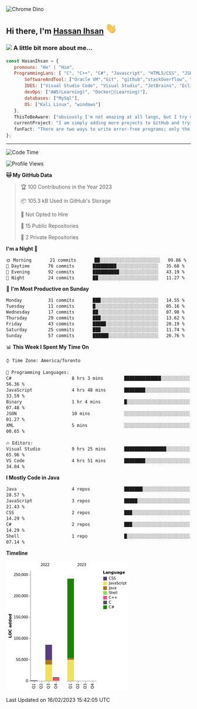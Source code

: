  <!--
**HasanIhsan/HasanIhsan** is a ✨ _special_ ✨ repository because its `README.md` (this file) appears on your GitHub profile.
-->

![Chrome Dino](https://mir-s3-cdn-cf.behance.net/project_modules/max_1200/4ff07986208593.5d9a654e92f36.gif)


<h2 align="left">Hi there, I'm <a href="https://www.linkedin.com/in/hassan-ihsan-045b11231/" target="_blank" rel="noopener noreferrer">Hassan Ihsan</a> <img src="https://raw.githubusercontent.com/ABSphreak/ABSphreak/master/gifs/Hi.gif" height="30" />
 
 
 ### <img src="https://media.giphy.com/media/VgCDAzcKvsR6OM0uWg/giphy.gif" width="50"> A little bit more about me...  
 
 ```javascript
const HasanIhsan = {
    pronouns: "He" | "Him",
    ProgrammingLans: [ "C", "C++", "C#", "Javascript", "HTML5/CSS", "JSON", "Java"],
        SoftwareAndTool: ["Oracle VM","Git", "github","stackOverflow", "geeksforgeeks"],
        IDES: ["Visual Studio Code", "Visual Studio", "JetBrains", "Eclipse Ide", "Notepad++"],
        devOps: ["AWS(Learning)", "Docker🐳(Learning)"],
        databases: ["MySql"],
        OS: ["Kali Linux", "windows"]
    },
    ThisToBeAware: ["obviously I'm not amazing at all langs, but I try my best not to go rusty"],
    currentProject: "I am simply adding more projects to GitHub and trying to learn docker",
    funFact: "There are two ways to write error-free programs; only the third one works"
};
```
 
 --- 

<!--START_SECTION:waka-->
![Code Time](http://img.shields.io/badge/Code%20Time-81%20hrs%2050%20mins-blue)

![Profile Views](http://img.shields.io/badge/Profile%20Views-0-blue)

**🐱 My GitHub Data** 

> 🏆 100 Contributions in the Year 2023
 > 
> 📦 105.3 kB Used in GitHub's Storage 
 > 
> 🚫 Not Opted to Hire
 > 
> 📜 15 Public Repositories 
 > 
> 🔑 2 Private Repositories  
 > 
**I'm a Night 🦉** 

```text
🌞 Morning       21 commits       ██░░░░░░░░░░░░░░░░░░░░░░░   09.86 % 
🌆 Daytime       76 commits       █████████░░░░░░░░░░░░░░░░   35.68 % 
🌃 Evening       92 commits       ██████████░░░░░░░░░░░░░░░   43.19 % 
🌙 Night         24 commits       ██░░░░░░░░░░░░░░░░░░░░░░░   11.27 % 

```
📅 **I'm Most Productive on Sunday** 

```text
Monday          31 commits       ███░░░░░░░░░░░░░░░░░░░░░░   14.55 % 
Tuesday         11 commits       █░░░░░░░░░░░░░░░░░░░░░░░░   05.16 % 
Wednesday       17 commits       ██░░░░░░░░░░░░░░░░░░░░░░░   07.98 % 
Thursday        29 commits       ███░░░░░░░░░░░░░░░░░░░░░░   13.62 % 
Friday          43 commits       █████░░░░░░░░░░░░░░░░░░░░   20.19 % 
Saturday        25 commits       ███░░░░░░░░░░░░░░░░░░░░░░   11.74 % 
Sunday          57 commits       ██████░░░░░░░░░░░░░░░░░░░   26.76 % 

```


📊 **This Week I Spent My Time On** 

```text
⌚︎ Time Zone: America/Toronto

💬 Programming Languages: 
C#                       8 hrs 3 mins        ██████████████░░░░░░░░░░░   56.36 % 
JavaScript               4 hrs 48 mins       ████████░░░░░░░░░░░░░░░░░   33.59 % 
Binary                   1 hr 4 mins         █░░░░░░░░░░░░░░░░░░░░░░░░   07.48 % 
JSON                     10 mins             ░░░░░░░░░░░░░░░░░░░░░░░░░   01.27 % 
XML                      5 mins              ░░░░░░░░░░░░░░░░░░░░░░░░░   00.65 % 

🔥 Editors: 
Visual Studio            9 hrs 25 mins       ████████████████░░░░░░░░░   65.96 % 
VS Code                  4 hrs 51 mins       ████████░░░░░░░░░░░░░░░░░   34.04 % 

```

**I Mostly Code in Java** 

```text
Java                     4 repos             ███████░░░░░░░░░░░░░░░░░░   28.57 % 
JavaScript               3 repos             █████░░░░░░░░░░░░░░░░░░░░   21.43 % 
CSS                      2 repos             ███░░░░░░░░░░░░░░░░░░░░░░   14.29 % 
C#                       2 repos             ███░░░░░░░░░░░░░░░░░░░░░░   14.29 % 
Shell                    1 repo              █░░░░░░░░░░░░░░░░░░░░░░░░   07.14 % 

```


**Timeline**

![Chart not found](https://raw.githubusercontent.com/HasanIhsan/HasanIhsan/main/charts/bar_graph.png) 


 Last Updated on 16/02/2023 15:42:05 UTC
<!--END_SECTION:waka-->
 
 

